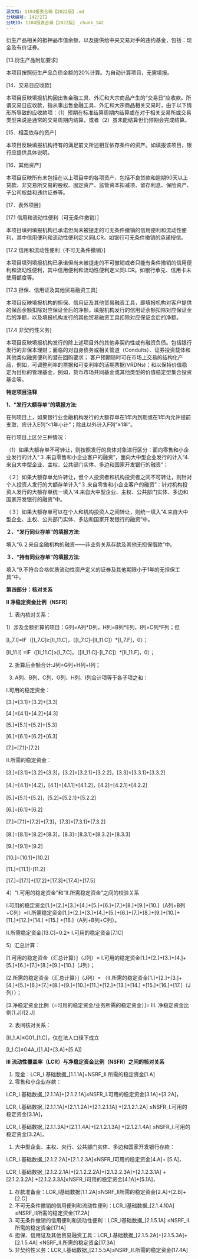 ```yaml
---
源文档: 1104报表合辑【2022版】.md
分块编号: 142/272
分块ID: 1104报表合辑【2022版】_chunk_142
---
```


衍生产品相关的抵押品市值余额，以及提供给中央交易对手的违约基金，包括：现金及有价证券。

[13.衍生产品附加要求]

本项目按照衍生产品负债金额的20%计算。为自动计算项目，无需填报。

[14．交易日应收款]

本项目反映填报机构因出售金融工具、外汇和大宗商品产生的“交易日”应收款。所谓交易日应收款，指从事出售金融工具、外汇和大宗商品相关交易时，由于以下情形所导致的应收款项：（1）预期在标准结算周期内结算或在对于相关交易所或交易类型来说是通常的交易周期内结算，或者（2）虽未能结算但仍预期会完成结算。

[15．相互依存的资产]

本项目反映填报机构持有的满足前文所述相互依存条件的资产。如填报该项目，银行应提供具体说明。

[16．其他资产]

本项目反映所有未包括在以上项目中的各项资产，包括不良贷款和逾期90天以上贷款、非交易所交易的股权、固定资产、监管资本扣减项、留存利息、保险资产、子公司权益和违约证券等。

[17．表外项目]

[17.1 信用和流动性便利（可无条件撤销）]

本项目填列填报机构已承诺但尚未被提走的可无条件撤销的信用便利和流动性便利，其中信用便利和流动性便利定义同LCR。如银行可无条件撤销的承诺授信。

[17.2 信用和流动性便利（不可无条件撤销）]

本项目填列填报机构已承诺但尚未被提走的不可撤销或者只能有条件撤销的信用便利和流动性便利，其中信用便利和流动性便利定义同LCR。如银行承兑、信用卡未使用额度等。

[17.3 担保、信用证及其他贸易融资工具]

本项目反映填报机构的担保、信用证及其他贸易融资工具，即填报机构对客户提供的保函余额扣除对应保证金后的净额，填报机构发行的信用证余额扣除对应保证金后的净额，以及填报机构发行的其他贸易融资工具扣除对应保证金后的净额。

[17.4 非契约性义务]

本项目反映填报机构发行的除上述项目外的其他非契约性或有融资负债。包括银行发行的非保本理财；面临的对自身债务或相关管道（ConduIts）、证券投资载体和其他类似融资便利的潜在回购要求； 客户预期随时可在市场上交易的结构化产品，例如，可调整利率的票据和可变利率的活期票据(VRDNs)；和以保持价值稳定为目标的管理基金，例如，货币市场共同基金或其他类型的价值稳定型集合投资基金等。

**特定项目注释**

**1、“发行大额存单”的填报方法**:

在列项目上，如果银行业金融机构发行的大额存单在1年内到期或在1年内允许提前支取，应计入E列“<1年小计”；除此以外计入F列“≥1年”。

在行项目上区分三种情况：

（1）如果大额存单不可转让，则按照发行的具体对象进行区分：面向零售和小企业发行的计入“３.来自零售和小企业客户的融资”，面向大中型企业发行的计入“4.来自大中型企业、主权、公共部门实体、多边和国家开发银行的融资”；

（２）如果大额存单允许转让，但个人投资者和机构投资者之间不可转让，则针对个人投资人发行的大额存单计入“３.来自零售和小企业客户的融资”：针对机构投资人发行的大额存单统一填入“4.来自大中型企业、主权、公共部门实体、多边和国家开发银行的融资”中。

（３）如果大额存单可以在个人和机构投资人之间转让，则统一填入“4.来自大中型企业、主权、公共部门实体、多边和国家开发银行的融资”中。

**２、“发行同业存单”的填报方法**:

填入“6.２来自金融机构的融资——非业务关系存款及其他无担保借款”中。

**３、“持有同业存单”的填报方法**:

填入“9.不符合合格优质流动性资产定义的证券及其他期限小于1年的无担保工具”中。

**第四部分：核对关系**

**II 净稳定资金比例（NSFR）**

1. 表内核对关系：

1）涉及金额折算的项目：G列=A列\*D列，H列=B列\*E列，I列=C列\*F列；但

[I\_7.I]=IF（[I\_7.C]≥[II\_11.C]，（[I\_7.C]-[II\_11.C]）\*[I\_7.F]，0）；

[II\_11.I] =IF（[II\_11.C]≥[I\_7.C]，（[II\_11.C]-[I\_7.C]）\*[II\_11.F]，0）；

2) 折算后金额合计:J列=G列+H列+I列；

3) A列、B列、C列、G列、H列、I列合计项等于各子项之和：

I.可用的稳定资金：

[3.]=[3.1]+[3.2]+[3.3]

[4.]=[4.1]+[4.2]+[4.3]

[5.]=[5.1]+[5.2]+[5.3]

[6.]=[6.1]+[6.2]+[6.3]

[7.]=[7.1]-[7.2]

II.所需的稳定资金：

[3.]=[3.1]+[3.2]+[3.3]，[3.2]=[3.2.1]+[3.2.2]，[3.3]=[3.3.1]+[3.3.2]

[4.]=[4.1]+[4.2]，[4.1]=[4.1.1]+[4.1.2]，[4.2]=[4.2.1]+[4.2.2]

[5.]=[5.1]+[5.2]，[5.2]=[5.2.1]+[5.2.2]

[6.]=[6.1]+[6.2]

[7.]=[7.1]+[7.2]+[7.3]，[7.3]=[7.3.1]+[7.3.2]

[8.]=[8.1]+[8.2]+[8.3]，[8.3]=[8.3.1]+[8.3.2]+[8.3.3]

[9.]=[9.1]+[9.2]

[10.]=[10.1]+[10.2]

[11.]=[11.1]-[11.2]

[17.]=[17.1]+[17.2]+[17.3]+[17.4]+[17.5]

4）“I.可用的稳定资金”和“II.所需稳定资金”之间的校验关系

I.可用的稳定资金[1.]+[2.]+[3.]+[4.]+[5.]+[6.]+[7.]+[8.]+[9.]+[10.]（A列+B列+C列）=II.所需稳定资金[1.]+[2.]+[3.]+[4.]+[5.]+[6.]+[7.]+[8.]+[9.]+[10.]+ [11.]+[12.]+[14.] +[15.] +[16.]（A列+B列+C列）。

II.所需稳定资金[13.C]=0.2\* I.可用的稳定资金[7.1C]

5）汇总计算：

[1.可用的稳定资金（汇总计算）]（J列）= I.可用的稳定资金[1.]+[2.]+[3.]+[4.]+[5.]+[6.]+[7.]+[8.]+[9.]+[10.]（J列）；

[2.所需的稳定资金（汇总计算）]（J列）= （II.所需的稳定资金[1.]+[2.]+[3.]+[4.]+[5.]+[6.]+[7.]+[8.]+[9.]+[10.]+[11.]+[12.]+[13.]+[14.] +[15.]+[16.]+[17.]（J列））；

[3.净稳定资金比例（=可用的稳定资金/业务所需的稳定资金）]= III. 净稳定资金比例[1.J]/[2.J]

2. 表间核对关系：

[II\_1.A]≤G01\_[1.C]，仅在法人口径下成立

[I\_1.C]≤G4A\_([1.A]+[3.A]+[5.A])

**III 流动性覆盖率（LCR）与净稳定资金比例（NSFR）之间的核对关系**

1. 现金：LCR\_I.基础数据\_[1.1.1A]=NSRF\_II.所需的稳定资金[1.A]
2. 零售和小企业存款：

LCR\_I.基础数据\_[2.1.1A]+[2.1.2.1A]≤NSFR\_I.可用的稳定资金[3.1A]+[3.2A]，

LCR\_I.基础数据\_[2.1.1.1A]+[2.1.1.2A]+[2.1.2.1.1A] +[2.1.2.1.2A] ≤NSFR\_I.可用的稳定资金[3.1A]，

LCR\_I.基础数据\_[2.1.1.3A]+[2.1.1.4A]+[2.1.2.1.3A] +[2.1.2.1.4A] ≤NSFR\_I.可用的稳定资金[3.2A]，

1. 大中型企业、主权、央行、公共部门实体、多边和国家开发银行存款：

LCR\_I.基础数据\_[2.1.2.2A]+[2.1.2.3A]≤NSFR\_I可用的稳定资金[4.A]+ [5.A]，

LCR\_I.基础数据\_[2.1.2.2.1A]+[2.1.2.2.2A]+[2.1.2.2.3A]+[2.1.2.3.1A] + [2.1.2.3.2A] +[2.1.2.3.3A]≤NSFR\_I可用的稳定资金[4.1A]+[5.1A]，

1. 存款准备金：LCR\_I基础数据[1.1.2A]≤NSRF\_II所需的稳定资金[2.A]+[2.B]+[2.C]
2. 不可无条件撤销的信用便利和流动性便利：LCR\_I基础数据\_[2.1.4.10A] ≤NSRF\_II所需的稳定资金[17.2A]
3. 可无条件撤销的信用便利和流动性便利：LCR\_I基础数据\_[2.1.5.1A] ≤NSRF\_II.所需的稳定资金[17.1A]
4. 担保、信用证及其他贸易融资工具：LCR\_I.基础数据\_[2.1.5.2A]+[2.1.5.3A]+ [2.1.5.4A] ≤NSRF\_II.所需的稳定资金[17.3A]
5. 非契约性义务：LCR\_I.基础数据\_[2.1.5.5A]≤NSRF\_II.所需的稳定资金[17.4A]

